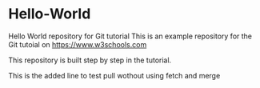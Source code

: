 # Hello-World
Hello World repository for Git tutorial
This is an example repository for the Git tutoial on https://www.w3schools.com

This repository is built step by step in the tutorial.

This is the added line to test pull wothout using fetch and merge
